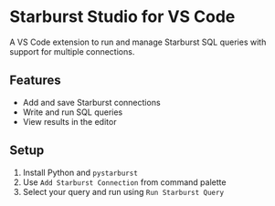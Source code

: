 # Starburst Studio for VS Code

A VS Code extension to run and manage Starburst SQL queries with support for multiple connections.

## Features
- Add and save Starburst connections
- Write and run SQL queries
- View results in the editor

## Setup
1. Install Python and `pystarburst`
2. Use `Add Starburst Connection` from command palette
3. Select your query and run using `Run Starburst Query`

